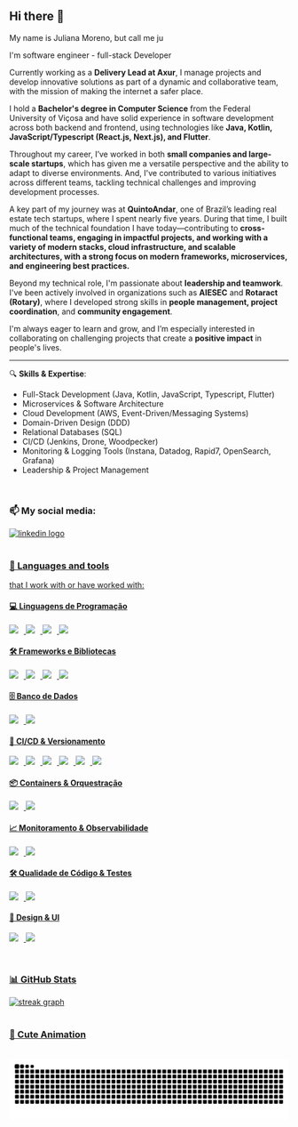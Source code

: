 ## Hi there 👋

My name is Juliana Moreno, but call me ju

I'm software engineer - full-stack Developer

Currently working as a **Delivery Lead at Axur**, I manage projects and develop innovative solutions as part of a dynamic and collaborative team, with the mission of making the internet a safer place.

I hold a **Bachelor's degree in Computer Science** from the Federal University of Viçosa and have solid experience in software development across both backend and frontend, using technologies like **Java, Kotlin, JavaScript/Typescript (React.js, Next.js), and Flutter**.

Throughout my career, I’ve worked in both **small companies and large-scale startups**, which has given me a versatile perspective and the ability to adapt to diverse environments.
And, I've contributed to various initiatives across different teams, tackling technical challenges and improving development processes.

A key part of my journey was at **QuintoAndar**, one of Brazil’s leading real estate tech startups, where I spent nearly five years. 
During that time, I built much of the technical foundation I have today—contributing to **cross-functional teams, engaging in impactful projects, and working with a variety of modern stacks, cloud infrastructure, and scalable architectures, with a strong focus on modern frameworks, microservices, and engineering best practices.**

Beyond my technical role, I'm passionate about **leadership and teamwork**.
I've been actively involved in organizations such as **AIESEC** and **Rotaract (Rotary)**, where I developed strong skills in **people management, project coordination**, and **community engagement**.

I'm always eager to learn and grow, and I’m especially interested in collaborating on challenging projects that create a **positive impact** in people's lives.

---

🔍 **Skills & Expertise**:

* Full-Stack Development (Java, Kotlin, JavaScript, Typescript, Flutter)
* Microservices & Software Architecture
* Cloud Development (AWS, Event-Driven/Messaging Systems)
* Domain-Driven Design (DDD)
* Relational Databases (SQL)
* CI/CD (Jenkins, Drone, Woodpecker)
* Monitoring & Logging Tools (Instana, Datadog, Rapid7, OpenSearch, Grafana)
* Leadership & Project Management

<br>

### 📫 My social media:

<div align="left">
  <a href="https://www.linkedin.com/in/julianamoreno/" target="_blank">
  <img src="https://img.shields.io/static/v1?message=LinkedIn&logo=linkedin&label=&color=0077B5&logoColor=white&labelColor=&style=for-the-badge" height="35" alt="linkedin logo"  />
</div>

<br>

### 🚀 Languages ​​and tools 
that I work with or have worked with:

<h4>💻 Linguagens de Programação</h4>
<p>
  <img src="https://img.shields.io/badge/Java-000?&logo=java&logoColor=white" height="25" style="margin-right:10px;" />
  <img src="https://img.shields.io/badge/JavaScript-000?&logo=javascript&logoColor=white" height="25" style="margin-right:10px;" />
  <img src="https://img.shields.io/badge/TypeScript-000?&logo=typescript&logoColor=white" height="25" style="margin-right:10px;" />
  <img src="https://img.shields.io/badge/Dart-000?&logo=dart&logoColor=white" height="25" />
</p>

<h4>🛠️ Frameworks e Bibliotecas</h4>
<p>
  <img src="https://img.shields.io/badge/Flutter-000?&logo=flutter&logoColor=white" height="25" style="margin-right:10px;" />
  <img src="https://img.shields.io/badge/Spring_Boot-000?&logo=springboot&logoColor=white" height="25" style="margin-right:10px;" />
  <img src="https://img.shields.io/badge/React-000?&logo=react&logoColor=white" height="25" style="margin-right:10px;" />
  <img src="https://img.shields.io/badge/Node.js-000?&logo=nodedotjs&logoColor=white" height="25" />
</p>

<h4>🗄️ Banco de Dados</h4>
<p>
  <img src="https://img.shields.io/badge/Firebase-000?&logo=firebase&logoColor=white" height="25" style="margin-right:10px;" />
  <img src="https://img.shields.io/badge/MySQL-000?&logo=mysql&logoColor=white" height="25" />
</p>

<h4>🔄 CI/CD & Versionamento</h4>
<p>
  <img src="https://img.shields.io/badge/Git-000?&logo=git&logoColor=white" height="25" style="margin-right:10px;" />
  <img src="https://img.shields.io/badge/GitHub_Actions-000?&logo=githubactions&logoColor=white" height="25" style="margin-right:10px;" />
  <img src="https://img.shields.io/badge/Jenkins-000?&logo=jenkins&logoColor=white" height="25" style="margin-right:10px;" />
  <img src="https://img.shields.io/badge/Drone_CI-000?&logo=drone&logoColor=white" height="25" style="margin-right:10px;" />
  <img src="https://img.shields.io/badge/Woodpecker_CI-000?&logo=woodpecker&logoColor=white" height="25" style="margin-right:10px;" />
  <img src="https://img.shields.io/badge/Argo_CD-000?&logo=argo&logoColor=white" height="25" />
</p>

<h4>📦 Containers & Orquestração</h4>
<p>
  <img src="https://img.shields.io/badge/Docker-000?&logo=docker&logoColor=white" height="25" style="margin-right:10px;" />
  <img src="https://img.shields.io/badge/Kubernetes-000?&logo=kubernetes&logoColor=white" height="25" />
</p>

<h4>📈 Monitoramento & Observabilidade</h4>
<p>
  <img src="https://img.shields.io/badge/Instana-000?&logo=instana&logoColor=white" height="25" style="margin-right:10px;" />
  <img src="https://img.shields.io/badge/Grafana-000?&logo=grafana&logoColor=white" height="25" />
</p>

<h4>🛠️ Qualidade de Código & Testes</h4>
<p>
  <img src="https://img.shields.io/badge/ESLint-000?&logo=eslint&logoColor=white" height="25" style="margin-right:10px;" />
  <img src="https://img.shields.io/badge/Postman-000?&logo=postman&logoColor=white" height="25" />
</p>

<h4>🎨 Design & UI</h4>
<p>
  <img src="https://img.shields.io/badge/Figma-000?&logo=figma&logoColor=white" height="25" style="margin-right:10px;" />
  <img src="https://img.shields.io/badge/Material_UI-000?&logo=mui&logoColor=white" height="25" />
</p>

<br>

### 📊 GitHub Stats

<div align="left">
  <img src="https://streak-stats.demolab.com?user=julianamoreno&locale=en&mode=daily&theme=dracula&hide_border=false&border_radius=5" height="150" alt="streak graph"  />
</div>
<br>

### 🌟 Cute Animation

<br clear="both">

<img src="https://raw.githubusercontent.com/julianamoreno/julianaMoreno/output/snake.svg" alt="Snake animation" />

###
